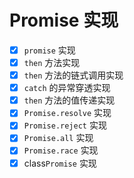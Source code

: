 # Promise 实现

- [x] `promise` 实现
- [x] `then` 方法实现
- [x] `then` 方法的链式调用实现
- [x] `catch` 的异常穿透实现
- [x] `then` 方法的值传递实现
- [x] `Promise.resolve` 实现
- [x] `Promise.reject` 实现
- [x] `Promise.all` 实现
- [x] `Promise.race` 实现
- [x] class`Promise` 实现